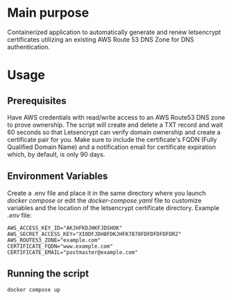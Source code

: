 # Main purpose
Containerized application to automatically generate and renew letsencrypt certificates utilizing an existing AWS Route 53 DNS Zone for DNS authentication. 

# Usage
## Prerequisites
Have AWS credentials with read/write access to an AWS Route53 DNS zone to prove ownership. The script will create and delete a TXT record and wait 60 seconds so that Letsencrypt can verify domain ownership and create a certificate pair for you. Make sure to include the certificate's FQDN (Fully Qualified Domain Name) and a notification email for certificate expiration which, by default, is only 90 days.

## Environment Variables
Create a .env file and place it in the same directory where you launch *docker compose* or edit the *docker-compose.yaml* file to customize variables and the location of the letsencrypt certificate directory. Example *.env* file:
```
AWS_ACCESS_KEY_ID="AKJHFKDJHKFJDSHOK"
AWS_SECRET_ACCESS_KEY="XI0DFJDH8FDKJHFK7878FDFDFDFDFDR2"
AWS_ROUTE53_ZONE="example.com"
CERTIFICATE_FQDN="www.example.com"
CERTIFICATE_EMAIL="postmaster@example.com"
```

## Running the script
```
docker compose up
```
